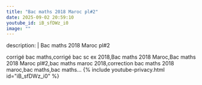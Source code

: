 ```yaml
---
title: "Bac maths 2018 Maroc pl#2"
date: 2025-09-02 20:59:10 
youtube_id: iB_sfDWz_i0
image: ""
---
```

description: |
  Bac maths 2018 Maroc pl#2
  
  
  corrigé bac maths,corrigé bac sc ex 2018,Bac maths 2018 Maroc,Bac maths 2018 Maroc pl#2,bac maths maroc 2018,correction bac maths 2018 maroc,bac maths,bac maths...
{% include youtube-privacy.html id="iB_sfDWz_i0" %}
